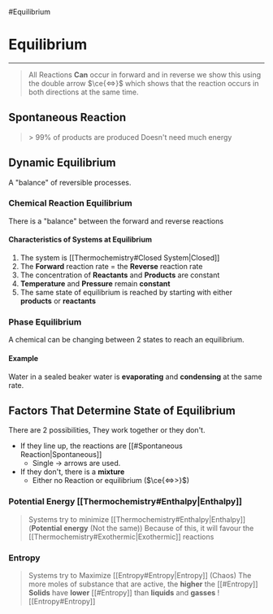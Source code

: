 #Equilibrium
# Equilibrium
---
>  All Reactions **Can** occur in forward and in reverse
>  we show this using the double arrow $\ce{<=>}$ which shows that the reaction occurs in both directions at the same time.
## Spontaneous Reaction
>  $>$ 99% of products are produced
>  Doesn't need much energy
## Dynamic Equilibrium
A "balance" of reversible processes.
### Chemical Reaction Equilibrium
There is a "balance" between the forward and reverse reactions
#### Characteristics of Systems at Equilibrium
1. The system is [[Thermochemistry#Closed System|Closed]]
2. The **Forward** reaction rate = the **Reverse** reaction rate
3. The concentration of **Reactants** and **Products** are constant
4. **Temperature** and **Pressure** remain **constant**
5. The same state of equilibrium is reached by starting with either **products** or **reactants**
### Phase Equilibrium
A chemical can be changing between 2 states to reach an equilibrium.
#### Example
Water in a sealed beaker water is **evaporating** and **condensing** at the same rate.
## Factors That Determine State of Equilibrium
There are 2 possibilities, They work together or they don't.
- If they line up, the reactions are [[#Spontaneous Reaction|Spontaneous]]
	- Single -> arrows are used.
- If they don't, there is a **mixture**
	- Either no Reaction or equilibrium ($\ce{<=>>}$)
### Potential Energy [[Thermochemistry#Enthalpy|Enthalpy]] 
> Systems try to minimize [[Thermochemistry#Enthalpy|Enthalpy]] (**Potential energy** (Not the same))
Because of this, it will favour the [[Thermochemistry#Exothermic|Exothermic]] reactions
### Entropy
> Systems try to Maximize [[Entropy#Entropy|Entropy]] (Chaos)
> The more moles of substance that are active, the **higher** the [[#Entropy]]
> **Solids** have **lower** [[#Entropy]] than **liquids** and **gasses**
![[Entropy#Entropy]]

